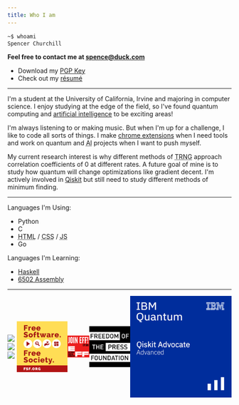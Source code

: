 ```yaml
---
title: Who I am
---
```


```shell
~$ whoami
Spencer Churchill
```

**Feel free to contact me at spence@duck.com**

- Download my [PGP Key](https://keys.mailvelope.com/pks/lookup?op=get&search=spence@duck.com)
- Check out my [résumé](/data/resume/resume.pdf)

---

I'm a student at the University of California, Irvine and majoring in computer science. I enjoy studying at the edge of the field, so I've found quantum computing and [artificial intelligence](https://wikipedia.org/wiki/Artificial_general_intelligence#%22Strong_AI%22_as_defined_in_philosophy) to be exciting areas!

I'm always listening to or making music. But when I'm up for a challenge, I like to code all sorts of things. I make [chrome extensions](https://chrome.google.com/webstore/search/splch?_category=extensions) when I need tools and work on quantum and <abbr title="Artificial Intelligence">AI</abbr> projects when I want to push myself.

My current research interest is why different methods of <abbr title="True Random Number Generation">TRNG</abbr> approach correlation coefficients of 0 at different rates. A future goal of mine is to study how quantum will change optimizations like gradient decent. I'm actively involved in [Qiskit](https://qiskit.org/) but still need to study different methods of minimum finding.

---

Languages I'm Using:

- Python
- C
- <abbr title="HyperText Markup Language">HTML</abbr> / <abbr title="Cascading Style Sheets">CSS</abbr> / <abbr title="JavaScript">JS</abbr>
- Go

Languages I'm Learning:

- [Haskell](https://tryhaskell.org/)
- [6502 Assembly](http://www.6502asm.com/)

---

<div style="display:flex;align-items:center;overflow-x:auto;">
	<div class="badge">
		<img src="https://img.shields.io/mozilla-observatory/grade/slc.is?publish&logo=mozilla&style=for-the-badge">
		<img src="https://img.shields.io/w3c-validation/default?logo=html5&style=for-the-badge&targetUrl=https%3A%2F%2Fslc.is">
		<img src="https://img.shields.io/github/go-mod/go-version/splch/slc.is?logo=go&style=for-the-badge">
	</div>
	<a href="http://u.fsf.org/16e"><img class="badge" src="/images/badges/fsf.png" alt="Free Software Foundation"></a>
	<a href="https://www.eff.org/join"><img class="badge" src="/images/badges/eff.png" alt="Join EFF!"></a>
	<a href="https://freedom.press/about/"><img class="badge" src="/images/badges/fpf.jpg" alt="Freedom of the Press"></a>
	<a href="https://www.credly.com/badges/da0f89d5-8e25-4281-9d6a-e6df33892452"><img class="badge" src="/images/badges/qiskit.png" alt="Qiskit Advocate"></a>
</div>
